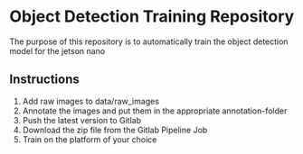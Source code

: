 # Object Detection Training Repository

The purpose of this repository is to automatically train the object detection model for the jetson nano

## Instructions

1. Add raw images to data/raw_images
1. Annotate the images and put them in the appropriate annotation-folder
1. Push the latest version to Gitlab
1. Download the zip file from the Gitlab Pipeline Job
1. Train on the platform of your choice

